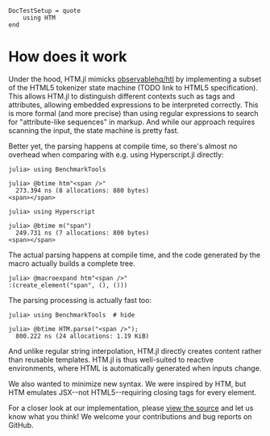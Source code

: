```@meta
DocTestSetup = quote
    using HTM
end
```

# How does it work

Under the hood, HTM.jl mimicks
[observablehq/htl](https://observablehq.com/@observablehq/htl) by implementing
a subset of the HTML5 tokenizer state machine (TODO link to HTML5
specification).
This allows HTM.jl to distinguish different contexts such as tags and
attributes, allowing embedded expressions to be interpreted correctly.
This is more formal (and more precise) than using regular expressions to
search for "attribute-like sequences" in markup.
And while our approach requires scanning the input, the state machine is
pretty fast.

Better yet, the parsing happens at compile time, so there's almost no
overhead when comparing with e.g. using Hyperscript.jl directly:

```julia-repl
julia> using BenchmarkTools

julia> @btime htm"<span />"
  273.394 ns (8 allocations: 880 bytes)
<span></span>

julia> using Hyperscript

julia> @btime m("span")
  249.731 ns (7 allocations: 800 bytes)
<span></span>
```

The actual parsing happens at compile time, and the code generated by the
macro actually builds a complete tree.

```jldoctest
julia> @macroexpand htm"<span />"
:(create_element("span", (), ()))
```

The parsing processing is actually fast too:

```julia-repl
julia> using BenchmarkTools  # hide

julia> @btime HTM.parse("<span />");
  800.222 ns (24 allocations: 1.19 KiB)
```

And unlike regular string interpolation, HTM.jl directly creates content rather than reusable templates.
HTM.jl is thus well-suited to reactive environments, where HTML is automatically generated when inputs change.

We also wanted to minimize new syntax.
We were inspired by HTM, but HTM emulates JSX--not HTML5--requiring closing tags for every element.

For a closer look at our implementation, please [view the source](https://github.com/schneiderfelipe/HTM.jl) and let us know what you think! We welcome your contributions and bug reports on GitHub.
